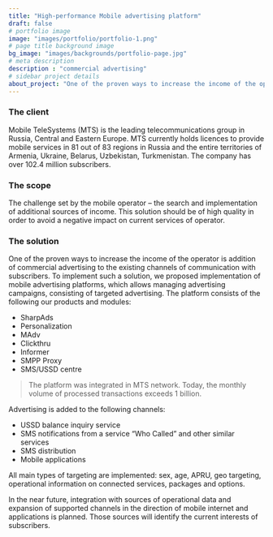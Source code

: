 ```yaml
---
title: "High-performance Mobile advertising platform"
draft: false
# portfolio image
image: "images/portfolio/portfolio-1.png"
# page title background image
bg_image: "images/backgrounds/portfolio-page.jpg"
# meta description
description : "commercial advertising"
# sidebar project details
about_project: "One of the proven ways to increase the income of the operator is addition of commercial advertising to the existing channels of communication with subscribers."
---
```


### The client
Mobile TeleSystems (MTS) is the leading telecommunications group in Russia, Central and Eastern Europe. MTS currently holds licences to provide mobile services in 81 out of 83 regions in Russia and the entire territories of Armenia, Ukraine, Belarus, Uzbekistan, Turkmenistan. The company has over 102.4 million subscribers.

### The scope
The challenge set by the mobile operator – the search and implementation of additional sources of income. This solution should be of high quality in order to avoid a negative impact on current services of operator.

### The solution

One of the proven ways to increase the income of the operator is addition of commercial advertising to the existing channels of communication with subscribers. To implement such a solution, we proposed implementation of mobile advertising platforms, which allows managing advertising campaigns, consisting of targeted advertising. The platform consists of the following our products and modules:
* SharpAds
* Personalization
* MAdv
* Clickthru
* Informer
* SMPP Proxy
* SMS/USSD centre

> The platform was integrated in MTS network. Today, the monthly volume of processed transactions exceeds 1 billion.

Advertising is added to the following channels:
* USSD balance inquiry service
* SMS notifications from a service “Who Called” and other similar services
* SMS distribution
* Mobile applications

All main types of targeting are implemented: sex, age, APRU, geo targeting, operational information on connected services, packages and options.

In the near future, integration with sources of operational data and expansion of supported channels in the direction of mobile internet and applications is planned. Those sources will identify the current interests of subscribers.
